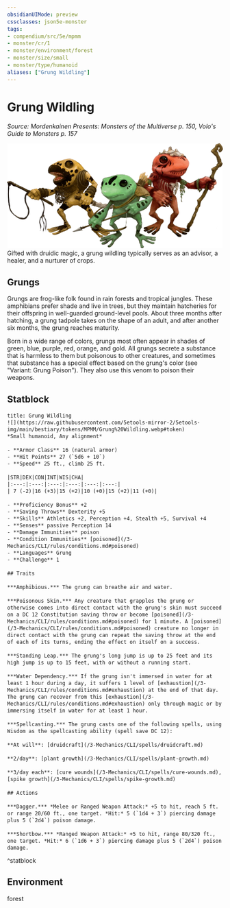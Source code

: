 ```yaml
---
obsidianUIMode: preview
cssclasses: json5e-monster
tags:
- compendium/src/5e/mpmm
- monster/cr/1
- monster/environment/forest
- monster/size/small
- monster/type/humanoid
aliases: ["Grung Wildling"]
---
```

# Grung Wildling
*Source: Mordenkainen Presents: Monsters of the Multiverse p. 150, Volo's Guide to Monsters p. 157*  

![](https://raw.githubusercontent.com/5etools-mirror-2/5etools-img/main/bestiary/MPMM/Grungs.webp#right)  
Gifted with druidic magic, a grung wildling typically serves as an advisor, a healer, and a nurturer of crops.

## Grungs

Grungs are frog-like folk found in rain forests and tropical jungles. These amphibians prefer shade and live in trees, but they maintain hatcheries for their offspring in well-guarded ground-level pools. About three months after hatching, a grung tadpole takes on the shape of an adult, and after another six months, the grung reaches maturity.

Born in a wide range of colors, grungs most often appear in shades of green, blue, purple, red, orange, and gold. All grungs secrete a substance that is harmless to them but poisonous to other creatures, and sometimes that substance has a special effect based on the grung's color (see "Variant: Grung Poison"). They also use this venom to poison their weapons.


## Statblock

```ad-statblock
title: Grung Wildling
![](https://raw.githubusercontent.com/5etools-mirror-2/5etools-img/main/bestiary/tokens/MPMM/Grung%20Wildling.webp#token)
*Small humanoid, Any alignment*

- **Armor Class** 16 (natural armor)
- **Hit Points** 27 (`5d6 + 10`) 
- **Speed** 25 ft., climb 25 ft.

|STR|DEX|CON|INT|WIS|CHA|
|:---:|:---:|:---:|:---:|:---:|:---:|
| 7 (-2)|16 (+3)|15 (+2)|10 (+0)|15 (+2)|11 (+0)|

- **Proficiency Bonus** +2
- **Saving Throws** Dexterity +5
- **Skills** Athletics +2, Perception +4, Stealth +5, Survival +4
- **Senses** passive Perception 14
- **Damage Immunities** poison
- **Condition Immunities** [poisoned](/3-Mechanics/CLI/rules/conditions.md#poisoned)
- **Languages** Grung
- **Challenge** 1

## Traits

***Amphibious.*** The grung can breathe air and water.

***Poisonous Skin.*** Any creature that grapples the grung or otherwise comes into direct contact with the grung's skin must succeed on a DC 12 Constitution saving throw or become [poisoned](/3-Mechanics/CLI/rules/conditions.md#poisoned) for 1 minute. A [poisoned](/3-Mechanics/CLI/rules/conditions.md#poisoned) creature no longer in direct contact with the grung can repeat the saving throw at the end of each of its turns, ending the effect on itself on a success.

***Standing Leap.*** The grung's long jump is up to 25 feet and its high jump is up to 15 feet, with or without a running start.

***Water Dependency.*** If the grung isn't immersed in water for at least 1 hour during a day, it suffers 1 level of [exhaustion](/3-Mechanics/CLI/rules/conditions.md#exhaustion) at the end of that day. The grung can recover from this [exhaustion](/3-Mechanics/CLI/rules/conditions.md#exhaustion) only through magic or by immersing itself in water for at least 1 hour.

***Spellcasting.*** The grung casts one of the following spells, using Wisdom as the spellcasting ability (spell save DC 12):

**At will**: [druidcraft](/3-Mechanics/CLI/spells/druidcraft.md)

**2/day**: [plant growth](/3-Mechanics/CLI/spells/plant-growth.md)

**3/day each**: [cure wounds](/3-Mechanics/CLI/spells/cure-wounds.md), [spike growth](/3-Mechanics/CLI/spells/spike-growth.md)

## Actions

***Dagger.*** *Melee or Ranged Weapon Attack:* +5 to hit, reach 5 ft. or range 20/60 ft., one target. *Hit:* 5 (`1d4 + 3`) piercing damage plus 5 (`2d4`) poison damage.

***Shortbow.*** *Ranged Weapon Attack:* +5 to hit, range 80/320 ft., one target. *Hit:* 6 (`1d6 + 3`) piercing damage plus 5 (`2d4`) poison damage.
```
^statblock

## Environment

forest